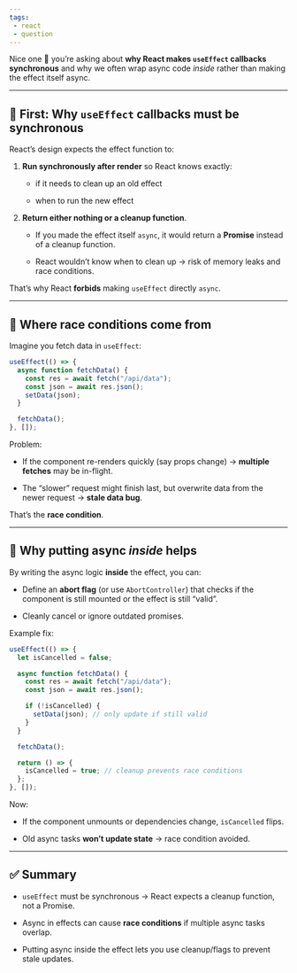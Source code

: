 ```yaml
---
tags: 
 - react
 - question
---
```


Nice one 🚀 you’re asking about **why React makes `useEffect` callbacks synchronous** and why we often wrap async code _inside_ rather than making the effect itself async.

---

## 🔹 First: Why `useEffect` callbacks must be synchronous

React’s design expects the effect function to:

1. **Run synchronously after render** so React knows exactly:
    
    - if it needs to clean up an old effect
        
    - when to run the new effect
        
2. **Return either nothing or a cleanup function**.
    
    - If you made the effect itself `async`, it would return a **Promise** instead of a cleanup function.
        
    - React wouldn’t know when to clean up → risk of memory leaks and race conditions.
        

That’s why React **forbids** making `useEffect` directly `async`.

---

## 🔹 Where race conditions come from

Imagine you fetch data in `useEffect`:

```jsx
useEffect(() => {
  async function fetchData() {
    const res = await fetch("/api/data");
    const json = await res.json();
    setData(json);
  }

  fetchData();
}, []);
```

Problem:

- If the component re-renders quickly (say props change) → **multiple fetches** may be in-flight.
    
- The “slower” request might finish last, but overwrite data from the newer request → **stale data bug**.
    

That’s the **race condition**.

---

## 🔹 Why putting async _inside_ helps

By writing the async logic **inside** the effect, you can:

- Define an **abort flag** (or use `AbortController`) that checks if the component is still mounted or the effect is still “valid”.
    
- Cleanly cancel or ignore outdated promises.
    

Example fix:

```jsx
useEffect(() => {
  let isCancelled = false;

  async function fetchData() {
    const res = await fetch("/api/data");
    const json = await res.json();

    if (!isCancelled) {
      setData(json); // only update if still valid
    }
  }

  fetchData();

  return () => {
    isCancelled = true; // cleanup prevents race conditions
  };
}, []);
```

Now:

- If the component unmounts or dependencies change, `isCancelled` flips.
    
- Old async tasks **won’t update state** → race condition avoided.
    

---

## ✅ Summary

- `useEffect` must be synchronous → React expects a cleanup function, not a Promise.
    
- Async in effects can cause **race conditions** if multiple async tasks overlap.
    
- Putting async inside the effect lets you use cleanup/flags to prevent stale updates.
    
